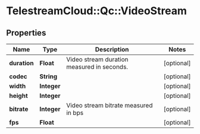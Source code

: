 # TelestreamCloud::Qc::VideoStream

## Properties
Name | Type | Description | Notes
------------ | ------------- | ------------- | -------------
**duration** | **Float** | Video stream duration measured in seconds. | [optional] 
**codec** | **String** |  | [optional] 
**width** | **Integer** |  | [optional] 
**height** | **Integer** |  | [optional] 
**bitrate** | **Integer** | Video stream bitrate measured in bps | [optional] 
**fps** | **Float** |  | [optional] 


